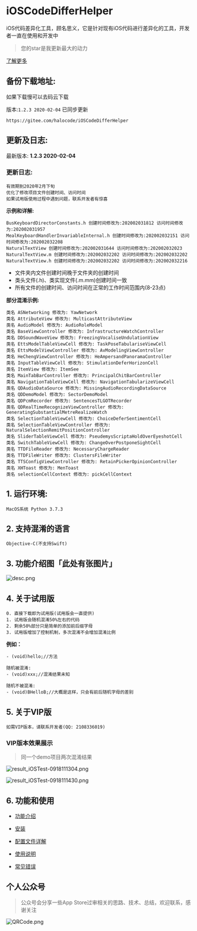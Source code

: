 # iOSCodeDifferHelper
iOS代码差异化工具，顾名思义，它是针对现有iOS代码进行差异化的工具，开发者一直在使用和开发中

> 您的star是我更新最大的动力

[了解更多](https://github.com/iOSCoderMaster/iOSCodeDifferHelper/wiki)

## 备份下载地址:

如果下载慢可以去码云下载

版本:`1.2.3 2020-02-04` 已同步更新
```
https://gitee.com/halocode/iOSCodeDifferHelper
```

##  更新及日志:
最新版本: **1.2.3 2020-02-04**

### 更新日志:
```
有效期到2020年2月下旬
优化了修改项目文件创建时间、访问时间
如果试用版使用过程中遇到问题，联系开发者有惊喜
```

**示例和详解:**
```
BusKeyboardDirectorConstants.h 创建时间修改为:202002031812 访问时间修改为:202002031957
MealKeyboardHandlerInvariableInternal.h 创建时间修改为:202002032151 访问时间修改为:202002032208
NaturalTextView 创建时间修改为:202002031644 访问时间修改为:202002032023
NaturalTextView.m 创建时间修改为:202002032202 访问时间修改为:202002032202
NaturalTextView.h 创建时间修改为:202002032202 访问时间修改为:202002032216
```

* 文件夹内文件创建时间晚于文件夹的创建时间
* 类头文件(.h)、类实现文件(.m\.mm)创建时间一致
* 所有文件的创建时间、访问时间在正常的工作时间范围内(8-23点)
    


**部分混淆示例:**
```
类名 ASNetworking 修改为: YawNetwork
类名 AttributeView 修改为: MulticastAttributeView
类名 AudioModel 修改为: AudioRoleModel
类名 BaseViewController 修改为: InfrastructureWatchController
类名 DDSoundWaveView 修改为: FreezingVocaliseUndulationView
类名 EttsModelTableViewCell 修改为: TaskPoseTabulariseViewCell
类名 EttsModelViewController 修改为: AvModelingViewController
类名 HeChengViewController 修改为: HeAmpersandPanoramaController
类名 InputTableViewCell 修改为: StimulationDeferHorizonCell
类名 ItemView 修改为: ItemSee
类名 MainTabBarController 修改为: PrincipalChitBarController
类名 NavigationTableViewCell 修改为: NavigationTabularizeViewCell
类名 QDAudioDataSource 修改为: MissingAudioRecordingDataSource
类名 QDDemoModel 修改为: SectorDemoModel
类名 QDPcmRecorder 修改为: SentencesTLGOTRecorder
类名 QDRealTimeRecognizeViewController 修改为: GeneratingSubstantialMetreRealizeWatch
类名 SelectionTableViewCell 修改为: ChoiceDeferSentimentCell
类名 SelectionTableViewController 修改为: NaturalSelectionRemitPositionController
类名 SliderTableViewCell 修改为: PseudemysScriptaHoldOverEyeshotCell
类名 SwitchTableViewCell 修改为: ChangeOverPostponeSightCell
类名 TTDFileReader 修改为: NecessaryChargeReader
类名 TTDFileWriter 修改为: ClustersFileWriter
类名 TTSConfigViewController 修改为: RetainPickerOpinionController
类名 XHToast 修改为: MenToast
类名 selectionCellContext 修改为: pickCellContext
```


## 1. 运行环境:

```
MacOS系统 Python 3.7.3
```

## 2. 支持混淆的语言

```
Objective-C(不支持Swift)
```


## 3. 功能介绍图「此处有张图片」
![desc.png](https://i.loli.net/2019/12/30/6A7N2nwa1HrpQP3.png)



## 4. 关于试用版

```
0. 直接下载即为试用版(试用版会一直提供)
1. 试用版会随机混淆50%左右的代码
2. 剩余50%部分只是简单的添加前后缀字母
3. 试用版增加了控制机制，多次混淆不会增加混淆比例
```

**例如：**
```
- (void)hello;//方法

随机被混淆:
- (void)xxx;//混淆结果未知

随机不被混淆:
- (void)BHelloB;//大概是这样，只会有前后随机字母的差别
```


## 5. 关于VIP版

```
如需VIP版本，请联系开发者(QQ: 2108336019)
```


### VIP版本效果展示

> 同一个demo项目两次混淆结果

![result_iOSTest-0918111304.png](https://i.loli.net/2019/12/30/LPNtGDVz4Ag8u1J.png)

![result_iOSTest-0918111430.png](https://i.loli.net/2019/12/30/gXGTv1QRfAzq9io.png)


## 6. 功能和使用

* [功能介绍](https://github.com/iOSCoderMaster/iOSCodeDifferHelper/wiki/功能介绍)

* [安装](https://github.com/iOSCoderMaster/iOSCodeDifferHelper/wiki/安装)

* [配置文件详解](https://github.com/iOSCoderMaster/iOSCodeDifferHelper/wiki/配置文件详解)

* [使用说明](https://github.com/iOSCoderMaster/iOSCodeDifferHelper/wiki/使用说明)

* [常见错误](https://github.com/iOSCoderMaster/iOSCodeDifferHelper/wiki/常见错误)


## 个人公众号
> 公众号会分享一些App Store过审相关的思路、技术、总结，欢迎联系，感谢关注

![QRCode.png](https://i.loli.net/2020/02/08/Zdhmz9ot8N5Hw3c.png)





